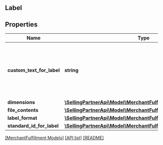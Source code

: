 ## Label

## Properties

Name | Type | Description | Notes
------------ | ------------- | ------------- | -------------
**custom_text_for_label** | **string** | Custom text to print on the label.  Note: Custom text is only included on labels that are in ZPL format (ZPL203). FedEx does not support CustomTextForLabel. | [optional]
**dimensions** | [**\SellingPartnerApi\Model\MerchantFulfillment\LabelDimensions**](LabelDimensions.md) |  |
**file_contents** | [**\SellingPartnerApi\Model\MerchantFulfillment\FileContents**](FileContents.md) |  |
**label_format** | [**\SellingPartnerApi\Model\MerchantFulfillment\LabelFormat**](LabelFormat.md) |  | [optional]
**standard_id_for_label** | [**\SellingPartnerApi\Model\MerchantFulfillment\StandardIdForLabel**](StandardIdForLabel.md) |  | [optional]

[[MerchantFulfillment Models]](../) [[API list]](../../Api) [[README]](../../../README.md)
